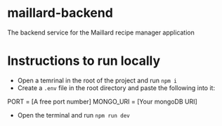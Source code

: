 # maillard-backend

The backend service for the Maillard recipe manager application

# Instructions to run locally

- Open a temrinal in the root of the project and run `npm i`
- Create a `.env` file in the root directory and paste the following into it:

PORT = [A free port number]
MONGO_URI = [Your mongoDB URI]

- Open the terminal and run `npm run dev`
